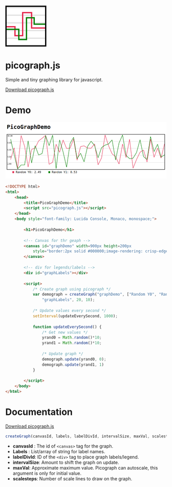 ![Picograph logo](picographicon128.png)
# picograph.js
Simple and tiny graphing library for javascript.

[Download picograph.js](picograph.js)

# Demo
![Demo Image](demo_screenshot.png)
```html
<!DOCTYPE html>
<html>
    <head>
        <title>PicoGraphDemo</title>
        <script src="picograph.js"></script>
    </head>
    <body style="font-family: Lucida Console, Monaco, monospace;">
        
        <h1>PicoGraphDemo</h1>
        
        <!-- Canvas for thr geaph -->
        <canvas id="graphDemo" width=900px height=200px 
            style="border:2px solid #000000;image-rendering: crisp-edges;">
        </canvas>
        
        <!-- div for legends/labels -->
        <div id="graphLabels"></div>

        <script>
            /* Create graph using picograph */
            var demograph = createGraph("graphDemo", ["Random Y0", "Random Y1"],
                "graphLabels", 20, 10);

            /* Update values every second */
            setInterval(updateEverySecond, 1000);

            function updateEverySecond() {
                /* Get new values */
                yrand0 = Math.random()*10;
                yrand1 = Math.random()*10;

                /* Update graph */
                demograph.update(yrand0, 0);
                demograph.update(yrand1, 1)
            }

        </script>
    </body>
</html>
```

# Documentation
[Download picograph.js](picograph.js)
```javascript
createGraph(canvasId, labels, labelDivId, intervalSize, maxVal, scalesteps=5)
```
+ **canvasId** : The id of `<canvas>` tag for the graph.
+ **Labels** : List/array of string for label names.
+ **labelDivId**: ID of the `<div>` tag to place graph labels/legend.
+ **intervalSize**: Amount to shift the graph on update.
+ **maxVal**: Approximate maximum value. Picograph can autoscale, this 
argument is only for initial value.
+ **scalesteps**: Number of scale lines to draw on the graph.
